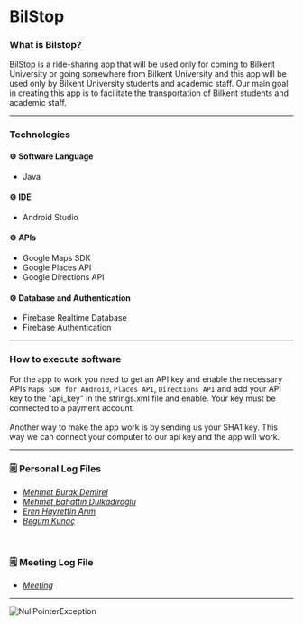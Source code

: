 # BilStop

### What is Bilstop?
BilStop is a ride-sharing app that will be used only for coming to Bilkent University or going somewhere from Bilkent University and this app will be used only by  Bilkent University students and academic staff. Our main goal in creating this app is to facilitate the transportation of Bilkent students and academic staff. <br />

---
### Technologies
#### :gear: Software Language
- Java

#### :gear: IDE
- Android Studio

#### :gear: APIs
- Google Maps SDK<br />
- Google Places API<br />
- Google Directions API<br />

#### :gear: Database and Authentication
- Firebase Realtime Database<br />
- Firebase Authentication<br />

---
### How to execute software

For the app to work you need to get an API key and enable the necessary APIs `Maps SDK for Android`, `Places API`, `Directions API` and add your API key to the "api_key" in the strings.xml file and enable. Your key must be connected to a payment account.<br />
<br />
Another way to make the app work is by sending us your SHA1 key. This way we can connect your computer to our api key and the app will work.<br />

---
### :spiral_notepad: Personal Log Files
- <a href="https://github.com/ernarim/BilStop/blob/master/BurakLog.txt" style="font-style: italic">
    Mehmet Burak Demirel</a><br />
- <a href="https://github.com/ernarim/BilStop/blob/master/MehmetLog.txt" style="font-style: italic">
    Mehmet Bahattin Dulkadiroğlu</a><br />
- <a href="https://github.com/ernarim/BilStop/blob/master/ErenLog.txt" style="font-style: italic">
    Eren Hayrettin Arım</a><br />
- <a href="https://github.com/ernarim/BilStop/blob/master/BegümLog.txt" style="font-style: italic">
    Begüm Kunaç</a><br />
<br />

### :spiral_notepad: Meeting Log File
- <a href="https://markdownmonster.west-wind.com" style="font-style: italic">
    Meeting</a><br />
---

![NullPointerException](http://static.giga.de/wp-content/uploads/2014/11/java-lang-NullPointerException.jpg)

